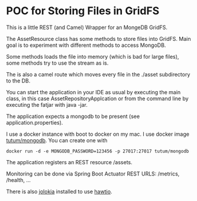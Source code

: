 POC for Storing Files in GridFS
===============================

This is a little REST (and Camel) Wrapper for an MongeDB GridFS.

The AssetResource class has some methods to store files into GridFS. Main goal is to experiment with different methods to access MongoDB.

Some methods loads the file into memory (which is bad for large files), some methods try to use the stream as is.

The is also a camel route which moves every file in the ./asset subdirectory to the DB.

You can start the application in your IDE as usual by executing the main class, in this case AssetRepositoryApplcation or from the command line
by executing the fatjar with java -jar.
 
The application expects a mongodb to be present (see application.properties).

I use a docker instance with boot to docker on my mac. I use docker image [tutum/mongodb](https://registry.hub.docker.com/u/tutum/mongodb/). You can create one with

    docker run -d -e MONGODB_PASSWORD=123456 -p 27017:27017 tutum/mongodb
    
The application registers an REST resource /assets. 

Monitoring can be done via Spring Boot Actuator REST URLS: /metrics, /health, ...

There is also [jolokia](https://jolokia.org/) installed to use [hawtio](http://hawt.io/).

